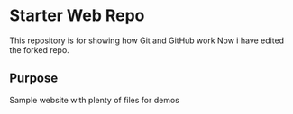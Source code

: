 # Starter Web Repo

This repository is for showing how Git and GitHub work
Now i have edited the forked repo.

## Purpose

Sample website with plenty of files for demos
